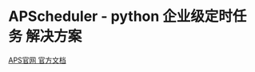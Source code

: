 
# APScheduler - python 企业级定时任务 解决方案

[APS官网 官方文档](https://apscheduler.readthedocs.io/en/latest/userguide.html)
